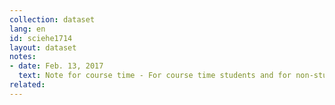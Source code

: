 ```yaml
---
collection: dataset
lang: en
id: sciehe1714
layout: dataset
notes: 
- date: Feb. 13, 2017
  text: Note for course time - For course time students and for non-students last diploma course in final course term is intended.
related:
---
```

